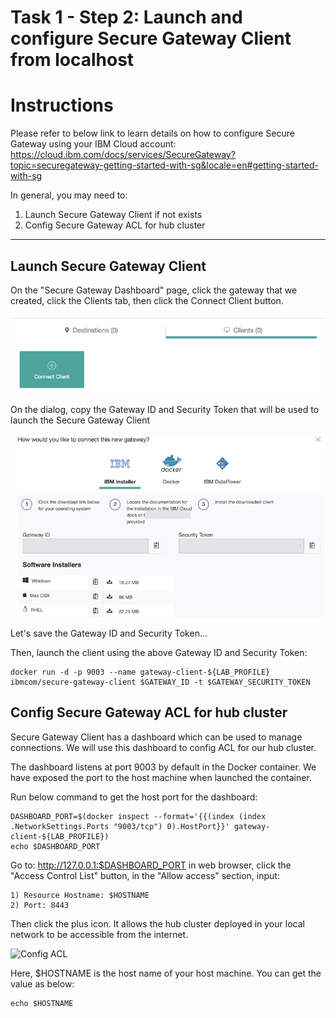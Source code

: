 # Task 1 - Step 2: Launch and configure Secure Gateway Client from localhost

Instructions
============

Please refer to below link to learn details on how to configure Secure Gateway using your IBM Cloud account:
https://cloud.ibm.com/docs/services/SecureGateway?topic=securegateway-getting-started-with-sg&locale=en#getting-started-with-sg

In general, you may need to:

1) Launch Secure Gateway Client if not exists
2) Config Secure Gateway ACL for hub cluster

---

## Launch Secure Gateway Client

On the "Secure Gateway Dashboard" page, click the gateway that we created, click the Clients tab, then click the Connect Client button.

![Figure: Connect Client](../images/connect-client.png)

On the dialog, copy the Gateway ID and Security Token that will be used to launch the Secure Gateway Client

![Figure: Connect Client Dialog](../images/connect-client-dialog.png)

Let's save the Gateway ID and Security Token...

<!--
var::set-required "Gateway ID" "GATEWAY_ID"
var::set-required "Security Token" "GATEWAY_SECURITY_TOKEN"
var::save "GATEWAY_ID"
var::save "GATEWAY_SECURITY_TOKEN"
-->

Then, launch the client using the above Gateway ID and Security Token:

```shell
docker run -d -p 9003 --name gateway-client-${LAB_PROFILE} ibmcom/secure-gateway-client $GATEWAY_ID -t $GATEWAY_SECURITY_TOKEN
```

## Config Secure Gateway ACL for hub cluster

Secure Gateway Client has a dashboard which can be used to manage connections. We will use this dashboard to config ACL for our hub cluster.

The dashboard listens at port 9003 by default in the Docker container. We have exposed the port to the host machine when launched the container.

Run below command to get the host port for the dashboard:

```shell
DASHBOARD_PORT=$(docker inspect --format='{{(index (index .NetworkSettings.Ports "9003/tcp") 0).HostPort}}' gateway-client-${LAB_PROFILE})
echo $DASHBOARD_PORT
```

Go to: http://127.0.0.1:$DASHBOARD_PORT in web browser, click the "Access Control List" button, in the "Allow access" section, input:

```
1) Resource Hostname: $HOSTNAME
2) Port: 8443
```

Then click the plus icon. It allows the hub cluster deployed in your local network to be accessible from the internet.

![Config ACL](../images/gateway-config.acl.png)

Here, $HOSTNAME is the host name of your host machine. You can get the value as below:

```shell
echo $HOSTNAME
```
